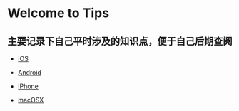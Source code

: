# Welcome to Tips

## 主要记录下自己平时涉及的知识点，便于自己后期查阅

- [iOS](./iOS/iOS.md)

- [Android](./Android/Android.md)

- [iPhone](./iPhone/iPhone.md)

- [macOSX](./macOSX/macOSX.md)
